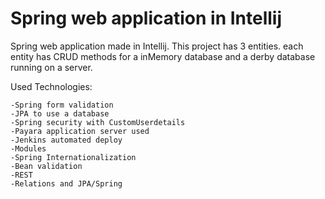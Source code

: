 # Spring web application in Intellij


Spring web application made in Intellij.
This project has 3 entities.
each entity has CRUD methods for a inMemory database and a derby database running on a server.

Used Technologies:

	-Spring form validation
	-JPA to use a database
	-Spring security with CustomUserdetails
	-Payara application server used
	-Jenkins automated deploy
	-Modules
	-Spring Internationalization
	-Bean validation
	-REST
	-Relations and JPA/Spring
